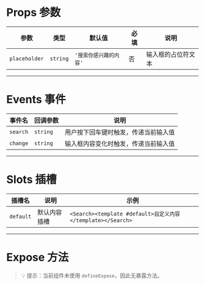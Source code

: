 # Props 参数

| 参数         | 类型     | 默认值               | 必填 | 说明                     |
|------------|--------|--------------------|----|------------------------|
| `placeholder` | `string` | `'搜索你感兴趣的内容'` | 否  | 输入框的占位符文本           |

---

# Events 事件

| 事件名      | 回调参数 | 说明                     |
|----------|------|------------------------|
| `search` | `string` | 用户按下回车键时触发，传递当前输入值       |
| `change` | `string` | 输入框内容变化时触发，传递当前输入值       |

---

# Slots 插槽

| 插槽名       | 说明      | 示例                                            |
|-----------|---------|-----------------------------------------------|
| `default` | 默认内容插槽  | `<Search><template #default>自定义内容</template></Search>` |

---

# Expose 方法

> 💡 提示：当前组件未使用 `defineExpose`，因此无暴露方法。
